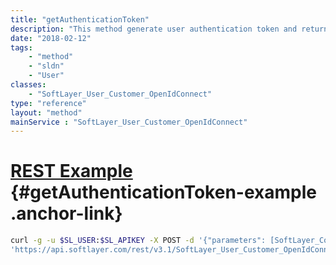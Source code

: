 ```yaml
---
title: "getAuthenticationToken"
description: "This method generate user authentication token and return [SoftLayer_Container_User_Authentication_Token](/reference/datatypes/SoftLayer_Container_User_Authentication_Token) object which will be used to authenticate user to login to SoftLayer customer portal. "
date: "2018-02-12"
tags:
    - "method"
    - "sldn"
    - "User"
classes:
    - "SoftLayer_User_Customer_OpenIdConnect"
type: "reference"
layout: "method"
mainService : "SoftLayer_User_Customer_OpenIdConnect"
---
```


# [REST Example](#getAuthenticationToken-example) <a href="/article/rest/"><i class="fas fa-question"></i></a> {#getAuthenticationToken-example .anchor-link} 
```bash
curl -g -u $SL_USER:$SL_APIKEY -X POST -d '{"parameters": [SoftLayer_Container_User_Authentication_Token]}' \
'https://api.softlayer.com/rest/v3.1/SoftLayer_User_Customer_OpenIdConnect/{SoftLayer_User_Customer_OpenIdConnectID}/getAuthenticationToken'
```
